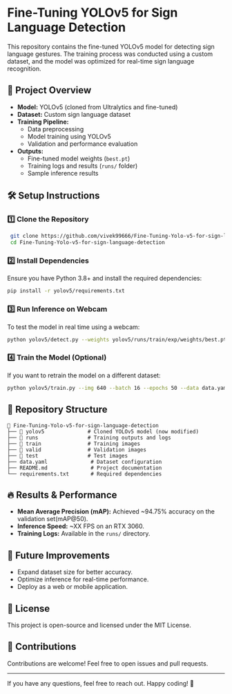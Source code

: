 # Fine-Tuning YOLOv5 for Sign Language Detection

This repository contains the fine-tuned YOLOv5 model for detecting sign language gestures. The training process was conducted using a custom dataset, and the model was optimized for real-time sign language recognition.

## 📌 Project Overview

- **Model:** YOLOv5 (cloned from Ultralytics and fine-tuned)
- **Dataset:** Custom sign language dataset
- **Training Pipeline:**
  - Data preprocessing
  - Model training using YOLOv5
  - Validation and performance evaluation
- **Outputs:**
  - Fine-tuned model weights (`best.pt`)
  - Training logs and results (`runs/` folder)
  - Sample inference results

## 🛠️ Setup Instructions

### 1️⃣ Clone the Repository
```bash
 git clone https://github.com/vivek99666/Fine-Tuning-Yolo-v5-for-sign-language-detection.git
 cd Fine-Tuning-Yolo-v5-for-sign-language-detection
```

### 2️⃣ Install Dependencies
Ensure you have Python 3.8+ and install the required dependencies:
```bash
pip install -r yolov5/requirements.txt
```

### 3️⃣ Run Inference on Webcam
To test the model in real time using a webcam:
```bash
python yolov5/detect.py --weights yolov5/runs/train/exp/weights/best.pt --source 0
```

### 4️⃣ Train the Model (Optional)
If you want to retrain the model on a different dataset:
```bash
python yolov5/train.py --img 640 --batch 16 --epochs 50 --data data.yaml --weights yolov5s.pt
```

## 📁 Repository Structure
```
📂 Fine-Tuning-Yolo-v5-for-sign-language-detection
├── 📂 yolov5              # Cloned YOLOv5 model (now modified)
├── 📂 runs                # Training outputs and logs
├── 📂 train               # Training images
├── 📂 valid               # Validation images
├── 📂 test                # Test images
├── data.yaml              # Dataset configuration
├── README.md              # Project documentation
└── requirements.txt       # Required dependencies
```

## 🔥 Results & Performance
- **Mean Average Precision (mAP):** Achieved ~94.75% accuracy on the validation set(mAP@50).
- **Inference Speed:** ~XX FPS on an RTX 3060.
- **Training Logs:** Available in the `runs/` directory.

## 🚀 Future Improvements
- Expand dataset size for better accuracy.
- Optimize inference for real-time performance.
- Deploy as a web or mobile application.

## 📜 License
This project is open-source and licensed under the MIT License.

## 🤝 Contributions
Contributions are welcome! Feel free to open issues and pull requests.

---

If you have any questions, feel free to reach out. Happy coding! 🚀

